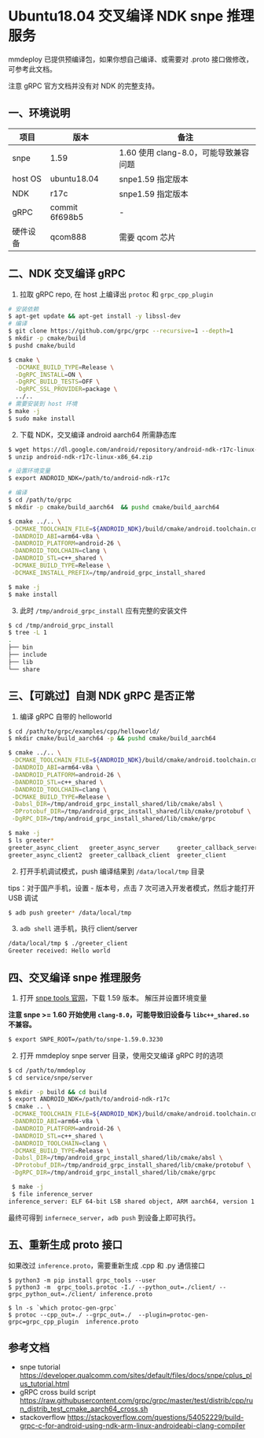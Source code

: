 # Ubuntu18.04 交叉编译 NDK snpe 推理服务

mmdeploy 已提供预编译包，如果你想自己编译、或需要对 .proto 接口做修改，可参考此文档。

注意 gRPC 官方文档并没有对 NDK 的完整支持。

## 一、环境说明

| 项目     | 版本           | 备注                                  |
| -------- | -------------- | ------------------------------------- |
| snpe     | 1.59           | 1.60 使用 clang-8.0，可能导致兼容问题 |
| host OS  | ubuntu18.04    | snpe1.59 指定版本                     |
| NDK      | r17c           | snpe1.59 指定版本                     |
| gRPC     | commit 6f698b5 | -                                     |
| 硬件设备 | qcom888        | 需要 qcom 芯片                        |

## 二、NDK 交叉编译 gRPC

1. 拉取 gRPC repo,  在 host 上编译出 `protoc` 和 `grpc_cpp_plugin`

```bash
# 安装依赖
$ apt-get update && apt-get install -y libssl-dev
# 编译
$ git clone https://github.com/grpc/grpc --recursive=1 --depth=1
$ mkdir -p cmake/build
$ pushd cmake/build

$ cmake \
  -DCMAKE_BUILD_TYPE=Release \
  -DgRPC_INSTALL=ON \
  -DgRPC_BUILD_TESTS=OFF \
  -DgRPC_SSL_PROVIDER=package \
  ../..
# 需要安装到 host 环境
$ make -j
$ sudo make install
```

2. 下载 NDK，交叉编译 android aarch64 所需静态库

```bash
$ wget https://dl.google.com/android/repository/android-ndk-r17c-linux-x86_64.zip
$ unzip android-ndk-r17c-linux-x86_64.zip

# 设置环境变量
$ export ANDROID_NDK=/path/to/android-ndk-r17c

# 编译
$ cd /path/to/grpc
$ mkdir -p cmake/build_aarch64  && pushd cmake/build_aarch64

$ cmake ../.. \
 -DCMAKE_TOOLCHAIN_FILE=${ANDROID_NDK}/build/cmake/android.toolchain.cmake \
 -DANDROID_ABI=arm64-v8a \
 -DANDROID_PLATFORM=android-26 \
 -DANDROID_TOOLCHAIN=clang \
 -DANDROID_STL=c++_shared \
 -DCMAKE_BUILD_TYPE=Release \
 -DCMAKE_INSTALL_PREFIX=/tmp/android_grpc_install_shared

$ make -j
$ make install
```

3. 此时 `/tmp/android_grpc_install` 应有完整的安装文件

```bash
$ cd /tmp/android_grpc_install
$ tree -L 1
.
├── bin
├── include
├── lib
└── share
```

## 三、【可跳过】自测 NDK gRPC 是否正常

1. 编译 gRPC 自带的 helloworld

```bash
$ cd /path/to/grpc/examples/cpp/helloworld/
$ mkdir cmake/build_aarch64 -p && pushd cmake/build_aarch64

$ cmake ../.. \
 -DCMAKE_TOOLCHAIN_FILE=${ANDROID_NDK}/build/cmake/android.toolchain.cmake \
 -DANDROID_ABI=arm64-v8a \
 -DANDROID_PLATFORM=android-26 \
 -DANDROID_STL=c++_shared \
 -DANDROID_TOOLCHAIN=clang \
 -DCMAKE_BUILD_TYPE=Release \
 -Dabsl_DIR=/tmp/android_grpc_install_shared/lib/cmake/absl \
 -DProtobuf_DIR=/tmp/android_grpc_install_shared/lib/cmake/protobuf \
 -DgRPC_DIR=/tmp/android_grpc_install_shared/lib/cmake/grpc

$ make -j
$ ls greeter*
greeter_async_client   greeter_async_server     greeter_callback_server  greeter_server
greeter_async_client2  greeter_callback_client  greeter_client
```

2. 打开手机调试模式，push 编译结果到 `/data/local/tmp` 目录

tips：对于国产手机，设置 - 版本号，点击 7 次可进入开发者模式，然后才能打开 USB 调试

```bash
$ adb push greeter* /data/local/tmp
```

3. `adb shell` 进手机，执行 client/server

```bash
/data/local/tmp $ ./greeter_client
Greeter received: Hello world
```

## 四、交叉编译 snpe 推理服务

1. 打开 [snpe tools 官网](https://developer.qualcomm.com/software/qualcomm-neural-processing-sdk/tools)，下载 1.59 版本。 解压并设置环境变量

**注意 snpe >= 1.60 开始使用 `clang-8.0`，可能导致旧设备与 `libc++_shared.so` 不兼容。**

```bash
$ export SNPE_ROOT=/path/to/snpe-1.59.0.3230
```

2. 打开 mmdeploy  snpe server 目录，使用交叉编译 gRPC 时的选项

```bash
$ cd /path/to/mmdeploy
$ cd service/snpe/server

$ mkdir -p build && cd build
$ export ANDROID_NDK=/path/to/android-ndk-r17c
$ cmake .. \
 -DCMAKE_TOOLCHAIN_FILE=${ANDROID_NDK}/build/cmake/android.toolchain.cmake \
 -DANDROID_ABI=arm64-v8a \
 -DANDROID_PLATFORM=android-26 \
 -DANDROID_STL=c++_shared \
 -DANDROID_TOOLCHAIN=clang \
 -DCMAKE_BUILD_TYPE=Release \
 -Dabsl_DIR=/tmp/android_grpc_install_shared/lib/cmake/absl \
 -DProtobuf_DIR=/tmp/android_grpc_install_shared/lib/cmake/protobuf \
 -DgRPC_DIR=/tmp/android_grpc_install_shared/lib/cmake/grpc

 $ make -j
 $ file inference_server
inference_server: ELF 64-bit LSB shared object, ARM aarch64, version 1 (SYSV), dynamically linked, interpreter /system/bin/linker64, BuildID[sha1]=252aa04e2b982681603dacb74b571be2851176d2, with debug_info, not stripped
```

最终可得到 `infernece_server`，`adb push` 到设备上即可执行。

## 五、重新生成 proto 接口

如果改过 `inference.proto`，需要重新生成 .cpp 和 .py 通信接口

```Shell
$ python3 -m pip install grpc_tools --user
$ python3 -m  grpc_tools.protoc -I./ --python_out=./client/ --grpc_python_out=./client/ inference.proto

$ ln -s `which protoc-gen-grpc`
$ protoc --cpp_out=./ --grpc_out=./  --plugin=protoc-gen-grpc=grpc_cpp_plugin  inference.proto
```

## 参考文档

- snpe tutorial https://developer.qualcomm.com/sites/default/files/docs/snpe/cplus_plus_tutorial.html
- gRPC cross build script https://raw.githubusercontent.com/grpc/grpc/master/test/distrib/cpp/run_distrib_test_cmake_aarch64_cross.sh
- stackoverflow https://stackoverflow.com/questions/54052229/build-grpc-c-for-android-using-ndk-arm-linux-androideabi-clang-compiler

